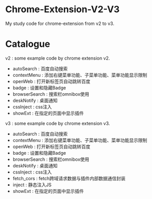 # Chrome-Extension-V2-V3
My study code for chrome-extension from v2 to v3.

# Catalogue

v2 : some example code by chrome extension v2.
  - autoSearch : 百度自动搜索
  - contextMenu : 添加右键菜单功能、子菜单功能、菜单功能显示限制
  - openWeb : 打开新标签页自动跳转百度
  - badge : 设置和隐藏Badge
  - browserSearch : 搜索栏omnibox使用
  - deskNotify : 桌面通知
  - cssInject : css注入
  - showExt : 在指定的页面中显示插件

v3 : some example code by chrome extension v3.
  - autoSearch : 百度自动搜索
  - contextMenu : 添加右键菜单功能、子菜单功能、菜单功能显示限制
  - openWeb : 打开新标签页自动跳转百度
  - badge : 设置和隐藏Badge
  - browserSearch : 搜索栏omnibox使用
  - deskNotify : 桌面通知
  - cssInject : css注入
  - fetch_cors : fetch跨域请求数据与插件内部数据通信封装
  - inject : 静态注入JS
  - showExt : 在指定的页面中显示插件
